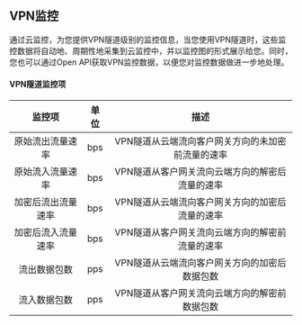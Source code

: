 ## VPN监控
通过云监控，为您提供VPN隧道级别的监控信息，当您使用VPN隧道时，这些监控数据将自动地、周期性地采集到云监控中，并以监控图的形式展示给您。同时，您也可以通过Open API获取VPN监控数据，以便您对监控数据做进一步地处理。

#### VPN隧道监控项

| 监控项 | 单位 | 描述 |
|:---:|:---:|:---:|
| 原始流出流量速率 | bps | VPN隧道从云端流向客户网关方向的未加密前流量的速率 |
| 原始流入流量速率 | bps | VPN隧道从客户网关流向云端方向的解密后流量的速率 |
| 加密后流出流量速率 | bps | VPN隧道从云端流向客户网关方向的加密后流量的速率 |
| 加密后流入流量速率 | bps | VPN隧道从客户网关流向云端方向的解密前流量的速率 |
| 流出数据包数 | pps | VPN隧道从云端流向客户网关方向的加密后数据包数 |
| 流入数据包数 | pps | VPN隧道从客户网关流向云端方向的解密前数据包数 |
